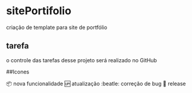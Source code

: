 # sitePortifolio
criação de template para site de portfólio

## tarefa

o controle das tarefas desse projeto será realizado no GitHub

##Icones

:package: nova funcionalidade
:up: atualização
:beatle: correção de bug
:checkered_flag: release